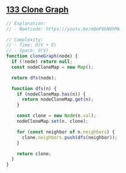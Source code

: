 ## [133 Clone Graph](https://leetcode.com/problems/clone-graph/description/)

<!-- notecardId: 1755202651964 -->

```js
// Explanation:
// - Neetcode: https://youtu.be/mQeF6bN8hMk

// Complexity:
// - Time: O(V + E)
// - Space: O(V)
function cloneGraph(node) {
  if (!node) return null;
  const nodeCloneMap = new Map();

  return dfs(node);

  function dfs(n) {
    if (nodeCloneMap.has(n)) {
      return nodeCloneMap.get(n);
    }

    const clone = new Node(n.val);
    nodeCloneMap.set(n, clone);

    for (const neighbor of n.neighbors) {
      clone.neighbors.push(dfs(neighbor));
    }

    return clone;
  }
}
```
